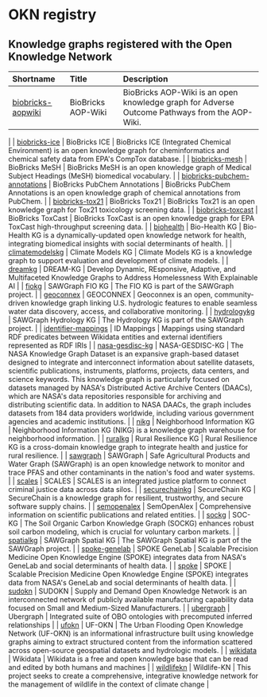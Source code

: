 
# OKN registry

## Knowledge graphs registered with the Open Knowledge Network

| Shortname | Title | Description |
| :-------- | :---- | :---------- |
| [biobricks-aopwiki](kgs/biobricks-aopwiki/) | BioBricks AOP-Wiki | BioBricks AOP-Wiki is an open knowledge graph for Adverse Outcome Pathways from the AOP-Wiki.
 |
| [biobricks-ice](kgs/biobricks-ice/) | BioBricks ICE | BioBricks ICE (Integrated Chemical Environment) is an open knowledge graph for cheminformatics and chemical safety data from EPA's CompTox database.
 |
| [biobricks-mesh](kgs/biobricks-mesh/) | BioBricks MeSH | BioBricks MeSH is an open knowledge graph of Medical Subject Headings (MeSH) biomedical vocabulary.
 |
| [biobricks-pubchem-annotations](kgs/biobricks-pubchem-annotations/) | BioBricks PubChem Annotations | BioBricks PubChem Annotations is an open knowledge graph of chemical annotations from PubChem.
 |
| [biobricks-tox21](kgs/biobricks-tox21/) | BioBricks Tox21 | BioBricks Tox21 is an open knowledge graph for Tox21 toxicology screening data.
 |
| [biobricks-toxcast](kgs/biobricks-toxcast/) | BioBricks ToxCast | BioBricks ToxCast is an open knowledge graph for EPA ToxCast high-throughput screening data.
 |
| [biohealth](kgs/biohealth/) | Bio-Health KG | Bio-Health KG is a dynamically-updated open knowledge network for health, integrating biomedical insights with social determinants of health. |
| [climatemodelskg](kgs/climatemodelskg/) | Climate Models KG | Climate Models KG is a knowledge graph to support evaluation and development of climate models. |
| [dreamkg](kgs/dreamkg/) | DREAM-KG | Develop Dynamic, REsponsive, Adaptive, and Multifaceted Knowledge Graphs to Address Homelessness With Explainable AI |
| [fiokg](kgs/fiokg/) | SAWGraph FIO KG | The FIO KG is part of the SAWGraph project. |
| [geoconnex](kgs/geoconnex/) | GEOCONNEX | Geoconnex is an open, community-driven knowledge graph linking U.S. hydrologic features to enable seamless water data discovery, access, and collaborative monitoring. |
| [hydrologykg](kgs/hydrologykg/) | SAWGraph Hydrology KG | The Hydrology KG is part of the SAWGraph project. |
| [identifier-mappings](kgs/identifier-mappings/) | ID Mappings | Mappings using standard RDF predicates between Wikidata entities and external identifiers represented as RDF IRIs |
| [nasa-gesdisc-kg](kgs/nasa-gesdisc-kg/) | NASA-GESDISC-KG | The NASA Knowledge Graph Dataset is an expansive graph-based dataset designed to integrate and interconnect information about satellite datasets, scientific publications, instruments, platforms, projects, data centers, and science keywords. This knowledge graph is particularly focused on datasets managed by NASA's Distributed Active Archive Centers (DAACs), which are NASA's data repositories responsible for archiving and distributing scientific data. In addition to NASA DAACs, the graph includes datasets from 184 data providers worldwide, including various government agencies and academic institutions. |
| [nikg](kgs/nikg/) | Neighborhood Information KG | Neighborhood Information KG (NIKG) is a knowledge graph warehouse for neighborhood information. |
| [ruralkg](kgs/ruralkg/) | Rural Resilience KG | Rural Resilience KG is a cross-domain knowledge graph to integrate health and justice for rural resilience. |
| [sawgraph](kgs/sawgraph/) | SAWGraph | Safe Agricultural Products and Water Graph (SAWGraph) is an open knowledge network to monitor and trace PFAS and other contaminants in the nation's food and water systems. |
| [scales](kgs/scales/) | SCALES | SCALES is an integrated justice platform to connect criminal justice data across data silos. |
| [securechainkg](kgs/securechainkg/) | SecureChain KG | SecureChain is a knowledge graph for resilient, trustworthy, and secure software supply chains. |
| [semopenalex](kgs/semopenalex/) | SemOpenAlex | Comprehensive information on scientific publications and related entities. |
| [sockg](kgs/sockg/) | SOC-KG | The Soil Organic Carbon Knowledge Graph (SOCKG) enhances robust soil carbon modeling, which is crucial for voluntary carbon markets. |
| [spatialkg](kgs/spatialkg/) | SAWGraph Spatial KG | The SAWGraph Spatial KG is part of the SAWGraph project. |
| [spoke-genelab](kgs/spoke-genelab/) | SPOKE GeneLab | Scalable Precision Medicine Open Knowledge Engine (SPOKE) integrates data from NASA's GeneLab and social determinants of health data. |
| [spoke](kgs/spoke/) | SPOKE | Scalable Precision Medicine Open Knowledge Engine (SPOKE) integrates data from NASA's GeneLab and social determinants of health data. |
| [sudokn](kgs/sudokn/) | SUDOKN | Supply and Demand Open Knowledge Network is an interconnected network of publicly available manufacturing capability data focused on Small and Medium-Sized Manufacturers. |
| [ubergraph](kgs/ubergraph/) | Ubergraph | Integrated suite of OBO ontologies with precomputed inferred relationships |
| [ufokn](kgs/ufokn/) | UF-OKN | The Urban Flooding Open Knowledge Network (UF-OKN) is an informational infrastructure built using knowledge graphs aiming to extract structured content from the information scattered across open-source geospatial datasets and hydrologic models. |
| [wikidata](kgs/wikidata/) | Wikidata | Wikidata is a free and open knowledge base that can be read and edited by both humans and machines |
| [wildlifekn](kgs/wildlifekn/) | Wildlife-KN | This project seeks to create a comprehensive, integrative knowledge network for the management of wildlife in the context of climate change |
